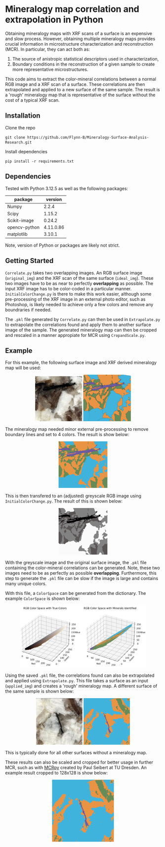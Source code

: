 # Mineralogy map correlation and extrapolation in Python

Obtaining mineralogy maps with XRF scans of a surface is an expensive and slow process. However, obtaining multiple mineralogy maps provides crucial information in microstructure characterization and reconstruction (MCR). In particular, they can act both as:

1. The source of anistropic statistical descriptors used in characterization,
2. Boundary conditions in the reconstruction of a given sample to create more representative microstructures. 

This code aims to extract the color-mineral correlations between a normal RGB image and a XRF scan of a surface. These correlations are then extrapolated and applied to a new surface of the same sample. The result is a 'rough' mineralogy map that is representative of the surface without the cost of a typical XRF scan.

## Installation

Clone the repo

```shell
git clone https://github.com/Flynn-B/Mineralogy-Surface-Analysis-Research.git
```

Install dependencies

```shell
pip install -r requirements.txt
```

## Dependencies

Tested with Python 3.12.5 as well as the following packages:

| package         | version |
| ----            | ----    |
| Numpy           | 2.2.4   |
| Scipy           | 1.15.2  |
| Scikit-image    | 0.24.2  |
| opencv-python   |4.11.0.86|
| matplotlib      | 3.10.1  |

Note, version of Python or packages are likely not strict.

## Getting Started

`Correlate.py` takes two overlapping images. An RGB surface image (`original_img`) and the XRF scan of the same surface (`ideal_img`). These two images have to be as near to perfectly **overlapping** as possible. The input XRF image has to be color-coded in a particular manner. `InitialColorChange.py` is there to make this work easier, although some pre-processing of the XRF image in an external photo editor, such as Photoshop, is likely needed to achieve only a few colors and remove any boundraries if needed. 

The `.pkl` file generated by `Correlate.py` can then be used in `Extrapolate.py` to extrapolate the correlations found and apply them to another surface image of the sample. The generated mineralogy map can then be cropped and rescaled in a manner appropiate for MCR using `CropandScale.py`. 

## Example

For this example, the following surface image and XRF derived mineralogy map will be used:

<p align="center">
  <img src="docs\images\SURFACESample2Section.jpg" style="height:145px;"/>
  <img src="docs\images\XRFSample2.png" style="height:150px;"/>
</p>

The mineralogy map needed minor external pre-processing to remove boundary lines and set to 4 colors. The result is show below:

<p align="center">
  <img src="docs\images\XRFSample2BulkyBiotite.jpg" style="height:150px;"/>
</p>

This is then transfered to an (adjusted) greyscale RGB image using `InitialColorChange.py`. The result of this is shown below:


<p align="center">
  <img src="docs\images\XRFSample2SectionBulkyBiotite.jpg" style="height:150px;"/>
</p>

With the greyscale image and the original surface image, the `.pkl` file containing the color-mineral correlations can be generated. Note, these two images need to be as perfectly as possible **overlapping**. Furthermore, this step to generate the `.pkl` file can be slow if the image is large and contains many unique colors. 

With this file, a `ColorSpace` can be generated from the dictionary. The example `ColorSpace` is shown below:

<p align="center">
  <img src="docs\images\ExampleColorSpace.png" style="height:200px;"/>
</p>

Using the saved `.pkl` file, the correlations found can also be extrapolated and applied using `Extrapolate.py`. This file takes a surface as an input (`applied_img`) and creates a 'rough' mineralogy map. A different surface of the same sample is shown below:

<p align="center">
  <img src="docs\images\Granite4.jpg" style="height:150px;"/>
  <img src="docs\images\Granite4XRF.png" style="height:150px;"/>
</p>

This is typically done for all other surfaces without a mineralogy map.

These results can also be scaled and cropped for better usage in further MCR, such as with [MCRpy](https://github.com/NEFM-TUDresden/MCRpy) created by Paul Seibert at TU Dresden. An example result cropped to 128x128 is show below:

<p align="center">
  <img src="docs\images\128x128Granite4XRF.png" style="height:200px;"/>
</p>